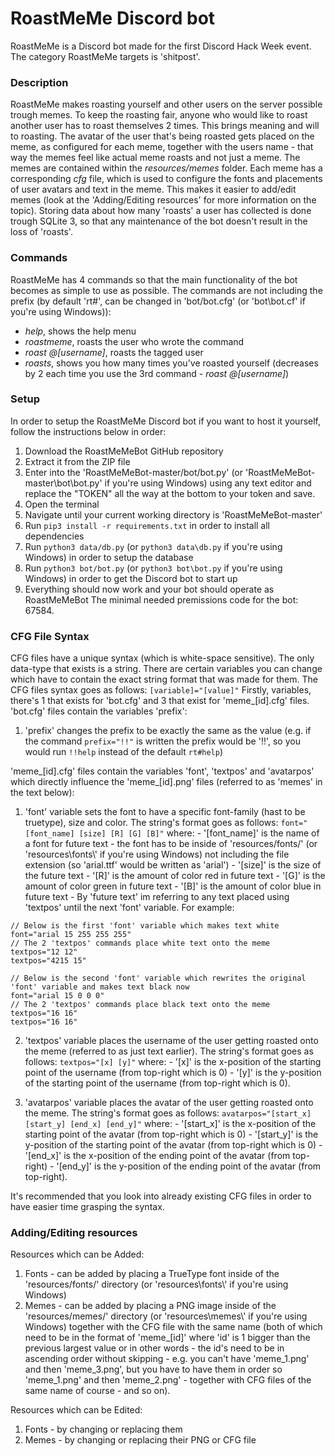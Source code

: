 # RoastMeMe Discord bot
RoastMeMe is a Discord bot made for the first Discord Hack Week event. The category RoastMeMe targets is 'shitpost'.

### Description
RoastMeMe makes roasting yourself and other users on the server possible trough memes. To keep the roasting fair, anyone who would like to roast another user has to roast themselves 2 times. This brings meaning and will to roasting. The avatar of the user that's being roasted gets placed on the meme, as configured for each meme, together with the users name - that way the memes feel like actual meme roasts and not just a meme. The memes are contained within the *resources/memes* folder. Each meme has a corresponding *cfg* file, which is used to configure the fonts and placements of user avatars and text in the meme. This makes it easier to add/edit memes (look at the 'Adding/Editing resources' for more information on the topic). Storing data about how many 'roasts' a user has collected is done trough SQLite 3, so that any maintenance of the bot doesn't result in the loss of 'roasts'.

### Commands
RoastMeMe has 4 commands so that the main functionality of the bot becomes as simple to use as possible.
The commands are not including the prefix (by default 'rt#', can be changed in 'bot/bot.cfg' (or 'bot\\bot.cf' if you're using Windows)):
- *help*, shows the help menu
- *roastmeme*, roasts the user who wrote the command
- *roast @[username]*, roasts the tagged user
- *roasts*, shows you how many times you've roasted yourself (decreases by 2 each time you use the 3rd command - *roast @[username]*)

### Setup
In order to setup the RoastMeMe Discord bot if you want to host it yourself, follow the instructions below in order:
1. Download the RoastMeMeBot GitHub repository
2. Extract it from the ZIP file
3. Enter into the 'RoastMeMeBot-master/bot/bot.py' (or 'RoastMeMeBot-master\\bot\\bot.py' if you're using Windows) using any text editor and replace the "TOKEN" all the way at the bottom to your token and save.
4. Open the terminal
5. Navigate until your current working directory is 'RoastMeMeBot-master'
6. Run `pip3 install -r requirements.txt` in order to install all dependencies
7. Run `python3 data/db.py` (or `python3 data\db.py` if you're using Windows) in order to setup the database
8. Run `python3 bot/bot.py` (or `python3 bot\bot.py` if you're using Windows) in order to get the Discord bot to start up
9. Everything should now work and your bot should operate as RoastMeMeBot
The minimal needed premissions code for the bot: 67584.

### CFG File Syntax
CFG files have a unique syntax (which is white-space sensitive). The only data-type that exists is a string. There are certain variables you can change which have to contain the exact string format that was made for them.
The CFG files syntax goes as follows:
`[variable]="[value]"`
Firstly, variables, there's 1 that exists for 'bot.cfg' and 3 that exist for 'meme_[id].cfg' files.
'bot.cfg' files contain the variables 'prefix':
1. 'prefix' changes the prefix to be exactly the same as the value (e.g. if the command `prefix="!!"` is written the prefix would be '!!', so you would run `!!help` instead of the default `rt#help`)

'meme_[id].cfg' files contain the variables 'font', 'textpos' and 'avatarpos' which directly influence the 'meme_[id].png' files (referred to as 'memes' in the text below):
1. 'font' variable sets the font to have a specific font-family (hast to be truetype), size and color. The string's format goes as follows: `font="[font_name] [size] [R] [G] [B]"` where: - '[font_name]' is the name of a font for future text - the font has to be inside of 'resources/fonts/' (or 'resources\\fonts\\' if you're using Windows) not including the file extension (so 'arial.ttf' would be written as 'arial') - '[size]' is the size of the future text - '[R]' is the amount of color red in future text - '[G]' is the amount of color green in future text - '[B]' is the amount of color blue in future text - By 'future text' im referring to any text placed using 'textpos' until the next 'font' variable. For example:
```python3
// Below is the first 'font' variable which makes text white
font="arial 15 255 255 255"
// The 2 'textpos' commands place white text onto the meme
textpos="12 12"
textpos="4215 15"

// Below is the second 'font' variable which rewrites the original 'font' variable and makes text black now
font="arial 15 0 0 0"
// The 2 'textpos' commands place black text onto the meme
textpos="16 16"
textpos="16 16"
```

2. 'textpos' variable places the username of the user getting roasted onto the meme (referred to as just text earlier). The string's format goes as follows: `textpos="[x] [y]"` where: - '[x]' is the x-position of the starting point of the username (from top-right which is 0) - '[y]' is the y-position of the starting point of the username (from top-right which is 0).

3. 'avatarpos' variable places the avatar of the user getting roasted onto the meme. The string's format goes as follows: `avatarpos="[start_x] [start_y] [end_x] [end_y]"` where: - '[start_x]' is the x-position of the starting point of the avatar (from top-right which is 0) - '[start_y]' is the y-position of the starting point of the avatar (from top-right which is 0) - '[end_x]' is the x-position of the ending point of the avatar (from top-right) - '[end_y]' is the y-position of the ending point of the avatar (from top-right).

It's recommended that you look into already existing CFG files in order to have easier time grasping the syntax.

### Adding/Editing resources
Resources which can be Added:
1. Fonts - can be added by placing a TrueType font inside of the 'resources/fonts/' directory (or 'resources\\fonts\\' if you're using Windows)
2. Memes - can be added by placing a PNG image inside of the 'resources/memes/' directory (or 'resources\\memes\\' if you're using Windows) together with the CFG file with the same name (both of which need to be in the format of 'meme_[id]' where 'id' is 1 bigger than the previous largest value or in other words - the id's need to be in ascending order without skipping - e.g. you can't have 'meme_1.png' and then 'meme_3.png', but you have to have them in order so 'meme_1.png' and then 'meme_2.png' - together with CFG files of the same name of course - and so on).

Resources which can be Edited:
1. Fonts - by changing or replacing them
2. Memes - by changing or replacing their PNG or CFG file
